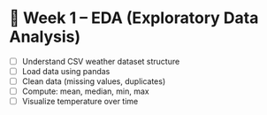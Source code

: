 # 📅 Week 1 – EDA (Exploratory Data Analysis)
- [ ] Understand CSV weather dataset structure
- [ ] Load data using pandas
- [ ] Clean data (missing values, duplicates)
- [ ] Compute: mean, median, min, max
- [ ] Visualize temperature over time
